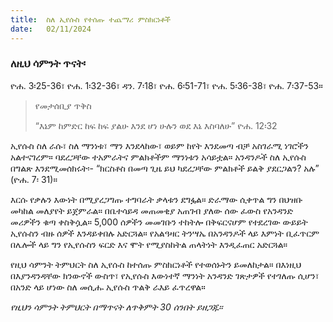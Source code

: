 ```yaml
---
title:  ስለ ኢየሱስ የተሰጡ ተጨማሪ ምስክርነቶች
date:   02/11/2024
---
```


### ለዚህ ሳምንት ጥናት፡
ዮሐ. 3፡25-36፣ ዮሐ. 1፡32-36፣ ዳን. 7፡18፣ ዮሐ. 6፡51-71፣ ዮሐ. 5፡36-38፣ ዮሐ. 7፡37-53።

> <p>የመታሰቢያ ጥቅስ</p>
> “እኔም ከምድር ከፍ ከፍ ያልሁ እንደ ሆነ ሁሉን ወደ እኔ እስባለሁ” ዮሐ. 12፡32

ኢየሱስ ስለ ራሱ፣ ስለ ማንነቱ፣ ማን እንደላከው፣ ወይም ከየት እንደመጣ ብቻ አስገራሚ ነገሮችን አልተናገረም። ባደረጋቸው ተአምራትና ምልክቶችም ማንነቱን አሳይቷል። አንዳንዶች ስለ ኢየሱስ በግልጽ እንደሚመሰክሩት፡- “ክርስቶስ በመጣ ጊዜ ይህ ካደረጋቸው ምልክቶች ይልቅ ያደርጋልን? አሉ” (ዮሐ. 7፡ 31)።

እርሱ የቃሉን እውነት በሚያረጋግጡ ተግባራት ቃላቱን ደግፏል። ድራማው ሲቀጥል ግን በህዝቡ መካከል መለያየት ይጀምራል። በቤተሳይዳ መጠመቂያ አጠገብ ያለው ሰው ፈውስ የአንዳንድ መሪዎችን ቁጣ ቀስቅሷል። 5,000 ሰዎችን መመገቡን ተከትሎ በቅፍርናሆም የተደረገው ውይይት ኢየሱስን ብዙ ሰዎች እንዳይቀበሉ አድርጓል። የአልዓዛር ትንሣኤ በአንዳንዶች ላይ እምነት ቢፈጥርም በሌሎች ላይ ግን የኢየሱስን ፍርድ እና ሞት የሚያስከትል ጠላትነት እንዲፈጠር አድርጓል።

የዚህ ሳምንት ትምህርት ስለ ኢየሱስ ከተሰጡ ምስክርነቶች የተወሰኑትን ይመለከታል። በእነዚህ በእያንዳንዳቸው ክንውኖች ውስጥ፣ የኢየሱስ እውነተኛ ማንነት አንዳንድ ገጽታዎች የተገለጡ ሲሆን፣ በአንድ ላይ ሆነው ስለ መሲሑ ኢየሱስ ጥልቅ ራእይ ፈጥረዋል። 

_የዚህን ሳምንት ትምህርት በማጥናት ለጥቅምት 30 ሰንበት ይዘጋጁ።_
